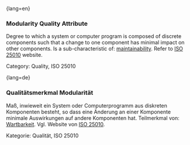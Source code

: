 {lang=en}
### Modularity Quality Attribute
Degree to which a system or computer program is composed of discrete components such that a change to one component has minimal impact on other components.
Is a sub-characteristic of: [maintainability](#term-maintainability-quality-attribute).
Refer to [ISO 25010](http://iso25000.com/index.php/en/iso-25000-standards/iso-25010) website.

Category: Quality, ISO 25010

{lang=de}
### Qualitätsmerkmal Modularität

Maß, inwieweit ein System oder Computerprogramm aus diskreten
Komponenten besteht, so dass eine Änderung an einer Komponente
minimale Auswirkungen auf andere Komponenten hat. Teilmerkmal von:
[Wartbarkeit](#term-maintainability-quality-attribute). Vgl. Website von [ISO
25010](http://iso25000.com/index.php/en/iso-25000-standards/iso-25010).

Kategorie: Qualität, ISO 25010

